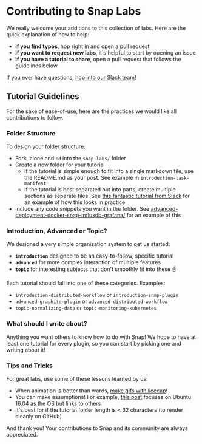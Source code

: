# Contributing to Snap Labs

We really welcome your additions to this collection of labs. Here are the quick explanation of how to help:

* **If you find typos**, hop right in and open a pull request
* **If you want to request new labs**, it's helpful to start by opening an issue
* **If you have a tutorial to share**, open a pull request that follows the guidelines below

If you ever have questions, [hop into our Slack team](http://slack.snap-telemetry.io)!

## Tutorial Guidelines

For the sake of ease-of-use, here are the practices we would like all contributions to follow.

### Folder Structure

To design your folder structure:

* Fork, clone and `cd` into the `snap-labs/` folder
* Create a new folder for your tutorial
  * If the tutorial is simple enough to fit into a single markdown file, use the README.md as your post. See example in `introduction-task-manifest`
  * If the tutorial is best separated out into parts, create multiple sections as separate files. See [this fantastic tutorial from Slack](https://github.com/slackapi/Slack-Ruby-Onboarding-Tutorial) for an example of how this looks in practice
* Include any code snippets you want in the folder. See [advanced-deployment-docker-snap-influxdb-grafana/](advanced-deployment-docker-snap-influxdb-grafana/) for an example of this

### Introduction, Advanced or Topic?

We designed a very simple organization system to get us started:

* **`introduction`** designed to be an easy-to-follow, specific tutorial
* **`advanced`** for more complex interaction of multiple features
* **`topic`** for interesting subjects that don't smoothly fit into these :point_up:

Each tutorial should fall into one of these categories. Examples:

* `introduction-distributed-workflow` or `introduction-snmp-plugin`
* `advanced-graphite-plugin` or `advanced-distributed-workflow`
* `topic-normalizing-data` or `topic-monitoring-kubernetes`

### What should I write about? 

Anything you want others to know how to do with Snap! We hope to have at least one tutorial for every plugin, so you can start by picking one and writing about it!

### Tips and Tricks

For great labs, use some of these lessons learned by us:

* When animation is better than words, [make gifs with licecap][1]!
* You can make assumptions! For example, [this post](introduction-grafana-snap-app/README.md) focuses on Ubuntu 16.04 as the OS but links to others
* It's best for if the tutorial folder length is < 32 characters (to render cleanly on GitHub)

[1]: http://www.cockos.com/licecap/

And thank you! Your contributions to Snap and its community are always appreciated.
